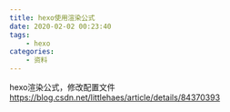 ```yaml
---
title: hexo使用渲染公式
date: 2020-02-02 00:23:40
tags:
    - hexo
categories:
    - 资料
---
```


hexo渲染公式，修改配置文件
https://blog.csdn.net/littlehaes/article/details/84370393
